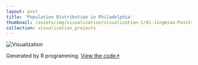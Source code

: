 ```yaml
---
layout: post
title: 'Population Distribution in Philadelphia'
thumbnail: /assets/img/visualization/visualization-1/01-Jingmiao-Points.png
collection: visualization_projects
---
```

<img src="myportfolio/assets/img/visualization/visualization-1/01-Jingmiao-Points.png" alt="Visualization">

Generated by R programming. [View the code↗](https://github.com/Jasmine-404/30-day-map-challenge/blob/main/Scripts/01%20Points.R)
